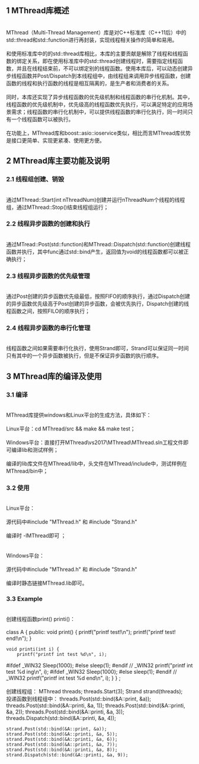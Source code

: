 ## 1 MThread库概述
<br> MThread（Multi-Thread Management）库是对C++标准库（C++11后）中的std::thread和std::function进行再封装，实现线程相关操作的简单和易用。 </br>
<br> 和使用标准库中的的std::thread库相比，本库的主要贡献是解除了线程和线程函数的绑定关系，即在使用标准库中的std::thread创建线程时，需要指定线程函数，并且在线程结束前，不可以绑定别的线程函数。使用本库后，可以动态创建异步线程函数并Post/Dispatch到本线程组中，由线程组来调用异步线程函数，创建函数的线程和执行函数的线程是相互隔离的，是生产者和消费者的关系。</br>
<br> 同时，本库还实现了异步线程函数的优先级机制和线程函数的串行化机制。其中，线程函数的优先级机制中，优先级高的线程函数优先执行，可以满足特定的应用场景需求；线程函数的串行化机制中，可以提供线程函数的串行化执行，同一时间只有一个线程函数可以被执行。</br>
<br> 在功能上，MThread库和boost::asio::ioservice类似，相比而言MThread库优势是接口更简单、实现更紧凑、使用更方便。</br>

## 2 MThread库主要功能及说明
  ### 2.1 线程组创建、销毁
  <br> 通过MThread::Start(int nThreadNum)创建并运行nThreadNum个线程的线程组，通过MThread::Stop()结束线程组运行；</br>
  ### 2.2 线程异步函数的创建和执行
  <br> 通过MTread::Post(std::function)和MThread::Dispatch(std::function)创建线程函数并执行，其中func通过std::bind产生，返回值为void的线程函数都可以被正确执行；</br>
  ### 2.3 线程异步函数的优先级管理
  <br> 通过Post创建的异步函数优先级最低，按照FIFO的顺序执行，通过Dispatch创建的异步函数优先级高于Post创建的异步函数，会被优先执行，Dispatch创建的线程函数之间，按照FILO的顺序执行；</br>
  ### 2.4 线程异步函数的串行化管理
  <br> 线程函数之间如果需要串行化执行，使用Strand即可，Strand可以保证同一时间只有其中的一个异步函数被执行，但是不保证异步函数的执行顺序。</br>

## 3 MThread库的编译及使用
### 3.1 编译
<br>MThread库提供windows和Linux平台的生成方法，具体如下： </br>
<br>Linux平台：cd MThread/src && make && make test； </br>
<br>Windows平台：直接打开MThread\vs2017\MThread\MThread.sln工程文件即可编译lib和测试样例； </br>
<br>编译的lib库文件在MThread/lib中，头文件在MThread/include中，测试样例在MThread/bin中； </br>
### 3.2 使用
<br>Linux平台：</br>
<br>源代码中#include "MThread.h" 和 #include "Strand.h" </br>
<br>编译时 -lMThread即可 ；</br>
<br />
<br>Windows平台：</br>
<br>源代码中#include "MThread.h" 和 #include "Strand.h" </br>
<br>编译时静态链接MThread.lib即可。 </br>
### 3.3 Example
<br>创建线程函数print() printi()：</br>
<br>
class A
{
public:
    void print() {
        printf("printf test!\n");
        printf("printf test! end!\n");
    }

	void printi(int i) {
		printf("printf int test %d\n", i);
#ifdef _WIN32
		Sleep(1000);
#else
		sleep(1);
#endif // _WIN32
		printf("printf int test %d ing\n", i);
#ifdef _WIN32
		Sleep(1000);
#else
		sleep(1);
#endif // _WIN32
		printf("printf int test %d end\n", i);
	}
} ;
<br />
<br>
创建线程组：
    MThread threads;
    threads.Start(3);
    Strand strand(threads);
<br />
投递函数到线程组中：
    threads.Post(std::bind(&A::print, &a));
    threads.Post(std::bind(&A::printi, &a, 1));
    threads.Post(std::bind(&A::printi, &a, 2));
    threads.Post(std::bind(&A::printi, &a, 3));
    threads.Dispatch(std::bind(&A::printi, &a, 4));

    strand.Post(std::bind(&A::print, &a));
    strand.Post(std::bind(&A::printi, &a, 5));
    strand.Post(std::bind(&A::printi, &a, 6));
    strand.Post(std::bind(&A::printi, &a, 7));
    strand.Post(std::bind(&A::printi, &a, 8));
    strand.Dispatch(std::bind(&A::printi, &a, 9));
    
<br />
